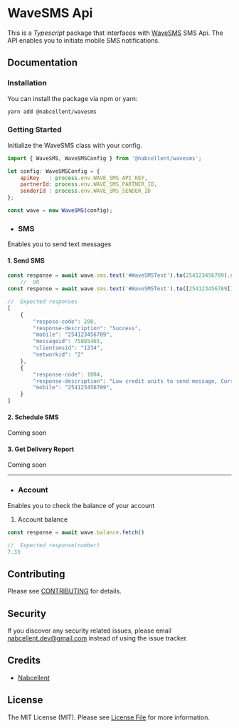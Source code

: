 # WaveSMS Api

This is a <i>Typescript</i> package that interfaces with [WaveSMS](https://wavesms.com/) SMS Api.
The API enables you to initiate mobile SMS notifications.

## Documentation

### Installation

You can install the package via npm or yarn:
```bash
yarn add @nabcellent/wavesms
```
### Getting Started
Initialize the WaveSMS class with your config.
```js
import { WaveSMS, WaveSMSConfig } from '@nabcellent/wavesms';

let config: WaveSMSConfig = {
    apiKey   : process.env.WAVE_SMS_API_KEY,
    partnerId: process.env.WAVE_SMS_PARTNER_ID,
    senderId : process.env.WAVE_SMS_SENDER_ID
};

const wave = new WaveSMS(config);
```

- ### SMS
Enables you to send text messages

#### 1. Send SMS
```js
const response = await wave.sms.text('#WaveSMSTest').to(254123456789).send()
    //  OR
const response = await wave.sms.text('#WaveSMSTest').to([254123456789]).send()

//  Expected responses
[
    {
        "respose-code": 200,
        "response-description": "Success",
        "mobile": "254123456789",
        "messageid": 75085465,
        "clientsmsid": "1234",
        "networkid": "2"
    },
    {
        "response-code": 1004,
        "response-description": "Low credit units to send message, Current balance 0.00, Required 1",
        "mobile": "254123456789",
    }
]
```
#### 2. Schedule SMS
Coming soon
#### 3. Get Delivery Report
Coming soon

---

- ### Account
Enables you to check the balance of your account

1. Account balance
```js
const response = await wave.balance.fetch()

//  Expected response(number)
7.33
```
## Contributing

Please see [CONTRIBUTING](CONTRIBUTING.md) for details.

## Security

If you discover any security related issues, please email [nabcellent.dev@gmail.com](mailto:nabcellent.dev@gmail.com) instead of using the issue tracker.

## Credits

- [Nabcellent](https://github.com/Nabcellent)

[comment]: <> (- [All Contributors]&#40;../../contributors&#41;)

## License

The MIT License (MIT). Please see [License File](LICENSE.md) for more information.